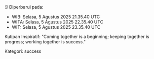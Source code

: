 ⏰ Diperbarui pada:
- WIB: Selasa, 5 Agustus 2025 21.35.40 UTC
- WITA: Selasa, 5 Agustus 2025 22.35.40 UTC
- WIT: Selasa, 5 Agustus 2025 23.35.40 UTC

Kutipan Inspiratif:
"Coming together is a beginning; keeping together is progress; working together is success."


Kategori: success


